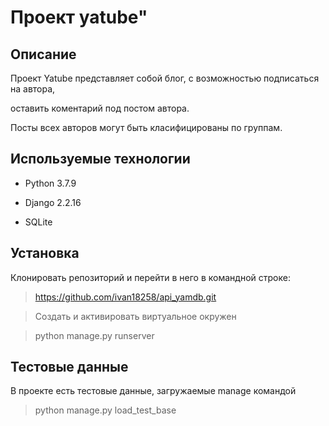 # Проект yatube"

## Описание

Проект Yatube представляет собой блог, с возможностью подписаться на автора,

оставить коментарий под постом автора.

Посты всех авторов могут быть класифицированы по группам.

## Используемые технологии

- Python 3.7.9

- Django 2.2.16

- SQLite

## Установка

Клонировать репозиторий и перейти в него в командной строке:

> https://github.com/ivan18258/api_yamdb.git

    
> Cоздать и активировать виртуальное окружен

> python manage.py runserver

## Тестовые данные

В проекте есть тестовые данные, загружаемые manage командой

> pythоn manage.py load_test_base
